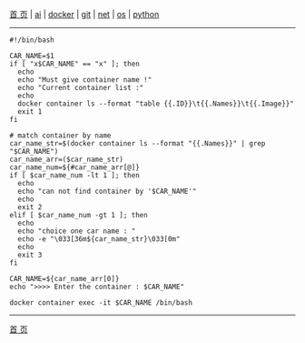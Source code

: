 [首 页](https://patrickj-fd.github.io/index) | [ai](https://patrickj-fd.github.io/mdfiles/ai/index) | [docker](https://patrickj-fd.github.io/mdfiles/docker/index) | [git](https://patrickj-fd.github.io/mdfiles/git/index) | [net](https://patrickj-fd.github.io/mdfiles/net/index) | [os](https://patrickj-fd.github.io/mdfiles/os/index) | [python](https://patrickj-fd.github.io/mdfiles/python/index)

---

```shell
#!/bin/bash

CAR_NAME=$1
if [ "x$CAR_NAME" == "x" ]; then
  echo
  echo "Must give container name !"
  echo "Current container list :"
  echo
  docker container ls --format "table {{.ID}}\t{{.Names}}\t{{.Image}}"
  exit 1
fi

# match container by name
car_name_str=$(docker container ls --format "{{.Names}}" | grep "$CAR_NAME")
car_name_arr=($car_name_str)
car_name_num=${#car_name_arr[@]}
if [ $car_name_num -lt 1 ]; then
  echo
  echo "can not find container by '$CAR_NAME'"
  echo
  exit 2
elif [ $car_name_num -gt 1 ]; then
  echo
  echo "choice one car name : "
  echo -e "\033[36m${car_name_str}\033[0m"
  echo
  exit 3
fi

CAR_NAME=${car_name_arr[0]}
echo ">>>> Enter the container : $CAR_NAME"

docker container exec -it $CAR_NAME /bin/bash

```
---

[首 页](https://patrickj-fd.github.io)

